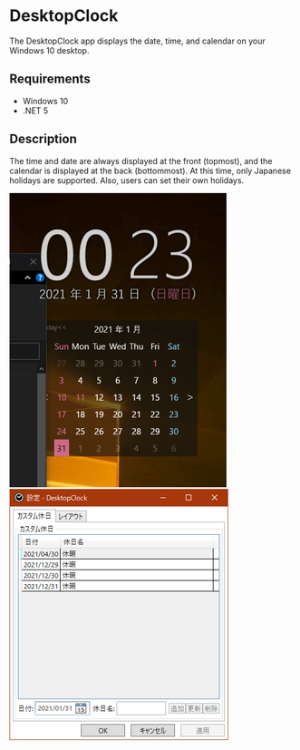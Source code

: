 # DesktopClock
The DesktopClock app displays the date, time, and calendar on your Windows 10 desktop.

## Requirements
* Windows 10
* .NET 5

## Description
The time and date are always displayed at the front (topmost), and the calendar is displayed at the back (bottommost).
At this time, only Japanese holidays are supported. Also, users can set their own holidays.

![AppImage](https://github.com/djkaosun/DesktopClock/blob/main/DesktopClock.png)
![AppImage](https://github.com/djkaosun/DesktopClock/blob/main/SettingWindow.png)
